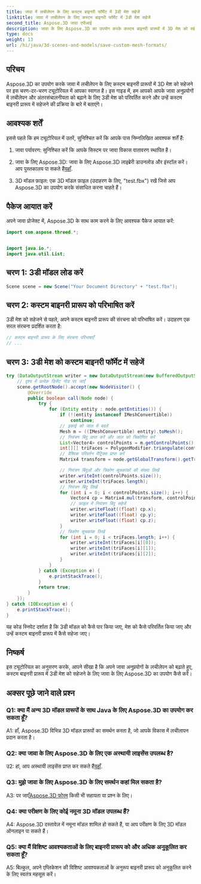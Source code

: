 ```yaml
---
title: जावा में लचीलेपन के लिए कस्टम बाइनरी फॉर्मेट में 3डी मेश सहेजें
linktitle: जावा में लचीलेपन के लिए कस्टम बाइनरी फॉर्मेट में 3डी मेश सहेजें
second_title: Aspose.3D जावा एपीआई
description: जावा के लिए Aspose.3D का उपयोग करके कस्टम बाइनरी प्रारूपों में 3D मेश को सहेजना सीखें। इस चरण-दर-चरण ट्यूटोरियल के साथ जावा अनुप्रयोगों में लचीलापन बढ़ाएँ।
type: docs
weight: 13
url: /hi/java/3d-scenes-and-models/save-custom-mesh-formats/
---
```

## परिचय

Aspose.3D का उपयोग करके जावा में लचीलेपन के लिए कस्टम बाइनरी प्रारूपों में 3D मेश को सहेजने पर इस चरण-दर-चरण ट्यूटोरियल में आपका स्वागत है। इस गाइड में, हम आपको आपके जावा अनुप्रयोगों में लचीलेपन और अंतरसंचालनीयता को बढ़ाने के लिए 3डी मेश को परिवर्तित करने और उन्हें कस्टम बाइनरी प्रारूप में सहेजने की प्रक्रिया के बारे में बताएंगे।

## आवश्यक शर्तें

इससे पहले कि हम ट्यूटोरियल में उतरें, सुनिश्चित करें कि आपके पास निम्नलिखित आवश्यक शर्तें हैं:

1. जावा पर्यावरण: सुनिश्चित करें कि आपके सिस्टम पर जावा विकास वातावरण स्थापित है।

2.  जावा के लिए Aspose.3D: जावा के लिए Aspose.3D लाइब्रेरी डाउनलोड और इंस्टॉल करें। आप पुस्तकालय पा सकते हैं[यहाँ](https://releases.aspose.com/3d/java/).

3. 3D मॉडल फ़ाइल: एक 3D मॉडल फ़ाइल (उदाहरण के लिए, "test.fbx") रखें जिसे आप Aspose.3D का उपयोग करके संसाधित करना चाहते हैं।

## पैकेज आयात करें

अपने जावा प्रोजेक्ट में, Aspose.3D के साथ काम करने के लिए आवश्यक पैकेज आयात करें:

```java
import com.aspose.threed.*;


import java.io.*;
import java.util.List;
```

## चरण 1: 3डी मॉडल लोड करें

```java
Scene scene = new Scene("Your Document Directory" + "test.fbx");
```

## चरण 2: कस्टम बाइनरी प्रारूप को परिभाषित करें

3डी मेश को सहेजने से पहले, अपने कस्टम बाइनरी प्रारूप की संरचना को परिभाषित करें। उदाहरण एक सरल संरचना प्रदर्शित करता है:

```java
// कस्टम बाइनरी प्रारूप के लिए संरचना परिभाषाएँ
// ...
```

## चरण 3: 3डी मेश को कस्टम बाइनरी फॉर्मेट में सहेजें

```java
try (DataOutputStream writer = new DataOutputStream(new BufferedOutputStream(new FileOutputStream("Your Document Directory" + "Save3DMeshesInCustomBinaryFormat_out")))) {
    // दृश्य में प्रत्येक डिसेंट नोड पर जाएँ
    scene.getRootNode().accept(new NodeVisitor() {
        @Override
        public boolean call(Node node) {
            try {
                for (Entity entity : node.getEntities()) {
                    if (!(entity instanceof IMeshConvertible))
                        continue;
                    // इकाई को जाल में बदलें
                    Mesh m = ((IMeshConvertible) entity).toMesh();
                    // नियंत्रण बिंदु प्राप्त करें और जाल को त्रिकोणित करें
                    List<Vector4> controlPoints = m.getControlPoints();
                    int[][] triFaces = PolygonModifier.triangulate(controlPoints, m.getPolygons());
                    // वैश्विक परिवर्तन मैट्रिक्स प्राप्त करें
                    Matrix4 transform = node.getGlobalTransform().getTransformMatrix();

                    // नियंत्रण बिंदुओं और त्रिकोण सूचकांकों की संख्या लिखें
                    writer.writeInt(controlPoints.size());
                    writer.writeInt(triFaces.length);
                    // नियंत्रण बिंदु लिखें
                    for (int i = 0; i < controlPoints.size(); i++) {
                        Vector4 cp = Matrix4.mul(transform, controlPoints.get(i));
                        // फ़ाइल में नियंत्रण बिंदु सहेजें
                        writer.writeFloat((float) cp.x);
                        writer.writeFloat((float) cp.y);
                        writer.writeFloat((float) cp.z);
                    }
                    // त्रिकोण सूचकांक लिखें
                    for (int i = 0; i < triFaces.length; i++) {
                        writer.writeInt(triFaces[i][0]);
                        writer.writeInt(triFaces[i][1]);
                        writer.writeInt(triFaces[i][2]);
                    }
                }
            } catch (Exception e) {
                e.printStackTrace();
            }
            return true;
        }
    });
} catch (IOException e) {
    e.printStackTrace();
}
```

यह कोड स्निपेट दर्शाता है कि 3डी मॉडल को कैसे पार किया जाए, मेश को कैसे परिवर्तित किया जाए और उन्हें कस्टम बाइनरी प्रारूप में कैसे सहेजा जाए।

## निष्कर्ष

इस ट्यूटोरियल का अनुसरण करके, आपने सीखा है कि अपने जावा अनुप्रयोगों के लचीलेपन को बढ़ाते हुए, कस्टम बाइनरी प्रारूप में 3डी मेश को सहेजने के लिए जावा के लिए Aspose.3D का उपयोग कैसे करें।

## अक्सर पूछे जाने वाले प्रश्न

### Q1: क्या मैं अन्य 3D मॉडल प्रारूपों के साथ Java के लिए Aspose.3D का उपयोग कर सकता हूँ?

A1: हाँ, Aspose.3D विभिन्न 3D मॉडल प्रारूपों का समर्थन करता है, जो आपके विकास में लचीलापन प्रदान करता है।

### Q2: क्या जावा के लिए Aspose.3D के लिए एक अस्थायी लाइसेंस उपलब्ध है?

 उ2: हां, आप अस्थायी लाइसेंस प्राप्त कर सकते हैं[यहाँ](https://purchase.aspose.com/temporary-license/).

### Q3: मुझे जावा के लिए Aspose.3D के लिए समर्थन कहां मिल सकता है?

 A3: पर जाएँ[Aspose.3D फोरम](https://forum.aspose.com/c/3d/18) किसी भी सहायता या प्रश्न के लिए।

### Q4: क्या परीक्षण के लिए कोई नमूना 3D मॉडल उपलब्ध हैं?

A4: Aspose.3D दस्तावेज़ में नमूना मॉडल शामिल हो सकते हैं, या आप परीक्षण के लिए 3D मॉडल ऑनलाइन पा सकते हैं।

### Q5: क्या मैं विशिष्ट आवश्यकताओं के लिए बाइनरी प्रारूप को और अधिक अनुकूलित कर सकता हूँ?

A5: बिल्कुल, अपने एप्लिकेशन की विशिष्ट आवश्यकताओं के अनुरूप बाइनरी प्रारूप को अनुकूलित करने के लिए स्वतंत्र महसूस करें।